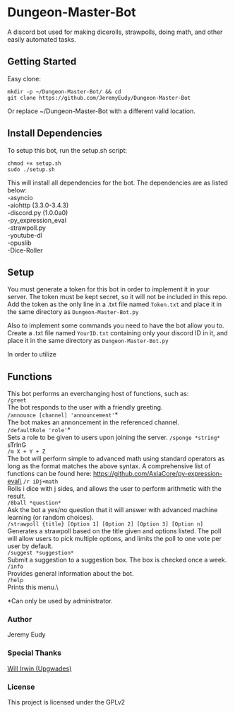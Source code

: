 # Dungeon-Master-Bot
A discord bot used for making dicerolls, strawpolls, doing math, and other easily automated tasks.

## Getting Started
Easy clone:
```
mkdir -p ~/Dungeon-Master-Bot/ && cd
git clone https://github.com/JeremyEudy/Dungeon-Master-Bot
```
Or replace ~/Dungeon-Master-Bot with a different valid location.

## Install Dependencies
To setup this bot, run the setup.sh script:
```
chmod +x setup.sh
sudo ./setup.sh
```
This will install all dependencies for the bot. The dependencies are as listed below:\
-asyncio\
-aiohttp (3.3.0-3.4.3)\
-discord.py (1.0.0a0)\
-py_expression_eval\
-strawpoll.py\
-youtube-dl\
-opuslib\
-Dice-Roller

## Setup
You must generate a token for this bot in order to implement it in your server. The token must be kept secret, so it will not be included in this repo. Add the token as the only line in a .txt file named ```Token.txt``` and place it in the same directory as ```Dungeon-Master-Bot.py```

Also to implement some commands you need to have the bot allow you to. Create a .txt file named ```YourID.txt``` containing only your discord ID in it, and place it in the same directory as ```Dungeon-Master-Bot.py```

In order to utilize

## Functions
This bot performs an everchanging host of functions, such as:\
```/greet```\
The bot responds to the user with a friendly greeting.\
```/announce [channel] 'announcement'```\*\
The bot makes an annoncement in the referenced channel.\
```/defaultRole 'role'```\*\
Sets a role to be given to users upon joining the server.
```/sponge *string*```\
sTrInG\
```/m X + Y + Z```\
The bot will perform simple to advanced math using standard operators as long as the format matches the above syntax. A comprehensive list of functions can be found here: https://github.com/AxiaCore/py-expression-eval\
```/r iDj+math```\
Rolls i dice with j sides, and allows the user to perform arithmetic with the result.\
```/8ball *question*```\
Ask the bot a yes/no question that it will answer with advanced machine learning (or random choices).\
```/strawpoll {title} [Option 1] [Option 2] [Option 3] [Option n]```\
Generates a strawpoll based on the title given and options listed. The poll will allow users to pick multiple options, and limits the poll to one vote per user by default.\
```/suggest *suggestion*```\
Submit a suggestion to a suggestion box. The box is checked once a week.\
```/info```\
Provides general information about the bot.\
```/help```\
Prints this menu.\

\*Can only be used by administrator.
### Author
Jeremy Eudy

### Special Thanks
[Will Irwin (Upgwades)](https://github.com/Upgwades "Will's Github")

### License
This project is licensed under the GPLv2
